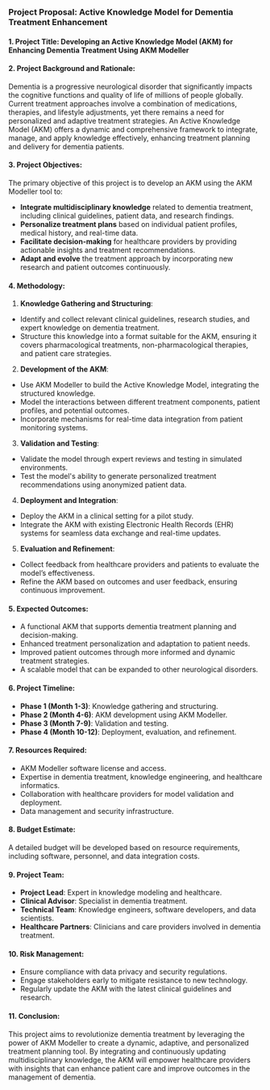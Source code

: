 ### Project Proposal: Active Knowledge Model for Dementia Treatment Enhancement 

#### 1. **Project Title**: Developing an Active Knowledge Model (AKM) for Enhancing Dementia Treatment Using AKM Modeller 

#### 2. **Project Background and Rationale**: 
Dementia is a progressive neurological disorder that significantly impacts the cognitive functions and quality of life of millions of people globally. Current treatment approaches involve a combination of medications, therapies, and lifestyle adjustments, yet there remains a need for personalized and adaptive treatment strategies. An Active Knowledge Model (AKM) offers a dynamic and comprehensive framework to integrate, manage, and apply knowledge effectively, enhancing treatment planning and delivery for dementia patients. 

#### 3. **Project Objectives**: 
The primary objective of this project is to develop an AKM using the AKM Modeller tool to: 
- **Integrate multidisciplinary knowledge** related to dementia treatment, including clinical guidelines, patient data, and research findings. 
- **Personalize treatment plans** based on individual patient profiles, medical history, and real-time data. 
- **Facilitate decision-making** for healthcare providers by providing actionable insights and treatment recommendations. 
- **Adapt and evolve** the treatment approach by incorporating new research and patient outcomes continuously. 

#### 4. **Methodology**: 
1. **Knowledge Gathering and Structuring**: 
- Identify and collect relevant clinical guidelines, research studies, and expert knowledge on dementia treatment. 
- Structure this knowledge into a format suitable for the AKM, ensuring it covers pharmacological treatments, non-pharmacological therapies, and patient care strategies. 
2. **Development of the AKM**: 
- Use AKM Modeller to build the Active Knowledge Model, integrating the structured knowledge. 
- Model the interactions between different treatment components, patient profiles, and potential outcomes. 
- Incorporate mechanisms for real-time data integration from patient monitoring systems. 
3. **Validation and Testing**: 
- Validate the model through expert reviews and testing in simulated environments. 
- Test the model's ability to generate personalized treatment recommendations using anonymized patient data. 
4. **Deployment and Integration**: 
- Deploy the AKM in a clinical setting for a pilot study. 
- Integrate the AKM with existing Electronic Health Records (EHR) systems for seamless data exchange and real-time updates. 
5. **Evaluation and Refinement**: 
- Collect feedback from healthcare providers and patients to evaluate the model’s effectiveness. 
- Refine the AKM based on outcomes and user feedback, ensuring continuous improvement. 

#### 5. **Expected Outcomes**: 
- A functional AKM that supports dementia treatment planning and decision-making. 
- Enhanced treatment personalization and adaptation to patient needs. 
- Improved patient outcomes through more informed and dynamic treatment strategies. 
- A scalable model that can be expanded to other neurological disorders. 

#### 6. **Project Timeline**: 
- **Phase 1 (Month 1-3)**: Knowledge gathering and structuring. 
- **Phase 2 (Month 4-6)**: AKM development using AKM Modeller. 
- **Phase 3 (Month 7-9)**: Validation and testing. 
- **Phase 4 (Month 10-12)**: Deployment, evaluation, and refinement. 

#### 7. **Resources Required**: 
- AKM Modeller software license and access. 
- Expertise in dementia treatment, knowledge engineering, and healthcare informatics. 
- Collaboration with healthcare providers for model validation and deployment. 
- Data management and security infrastructure. 

#### 8. **Budget Estimate**: 
A detailed budget will be developed based on resource requirements, including software, personnel, and data integration costs. 

#### 9. **Project Team**: 
- **Project Lead**: Expert in knowledge modeling and healthcare. 
- **Clinical Advisor**: Specialist in dementia treatment. 
- **Technical Team**: Knowledge engineers, software developers, and data scientists. 
- **Healthcare Partners**: Clinicians and care providers involved in dementia treatment. 

#### 10. **Risk Management**: 
- Ensure compliance with data privacy and security regulations. 
- Engage stakeholders early to mitigate resistance to new technology. 
- Regularly update the AKM with the latest clinical guidelines and research. 

#### 11. **Conclusion**: 
This project aims to revolutionize dementia treatment by leveraging the power of AKM Modeller to create a dynamic, adaptive, and personalized treatment planning tool. By integrating and continuously updating multidisciplinary knowledge, the AKM will empower healthcare providers with insights that can enhance patient care and improve outcomes in the management of dementia. 
